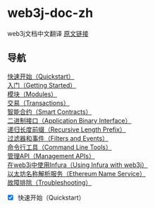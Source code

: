 # web3j-doc-zh
web3j文档中文翻译
[原文链接](https://docs.web3j.io/)
## 导航
[快速开始（Quickstart）](https://github.com/ethjava/web3j-doc-zh/tree/master/docs/quickstart.md)</br>
[入门（Getting Started）](https://docs.web3j.io/)</br>
[模块（Modules）](https://docs.web3j.io/)</br>
[交易（Transactions）](https://docs.web3j.io/)</br>
[智能合约（Smart Contracts）](https://docs.web3j.io/)</br>
[二进制接口（Application Binary Interface）](https://docs.web3j.io/)</br>
[递归长度前缀（Recursive Length Prefix）](https://docs.web3j.io/)</br>
[过滤器和事件（Filters and Events）](https://docs.web3j.io/)</br>
[命令行工具（Command Line Tools）](https://docs.web3j.io/)</br>
[管理API（Management APIs）](https://docs.web3j.io/)</br>
[在web3j中使用Infura（Using Infura with web3j）](https://docs.web3j.io/)</br>
[以太坊名称解析服务（Ethereum Name Service）](https://docs.web3j.io/)</br>
[故障排除（Troubleshooting）](https://docs.web3j.io/)</br>

- [x] 快速开始（Quickstart）